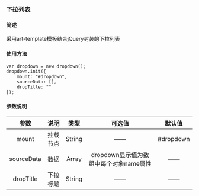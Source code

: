 ### 下拉列表
#### 简述
采用art-template模板结合jQuery封装的下拉列表
#### 使用方法

```
var dropdown = new dropdown();
dropdown.init({
    mount: "#dropdown",
    sourceData: [],
    dropTitle: ""
});
```
#### 参数说明
| 参数 | 说明 | 类型 | 可选值 | 默认值 |
|:----:|:----:|:----:|:----:|:----:|
| mount | 挂载节点 | String | —— | #dropdown |
| sourceData | 数据 | Array | dropdown显示值为数组中每个对象name属性 | —— |
| dropTitle | 下拉标题 | String | —— | —— |